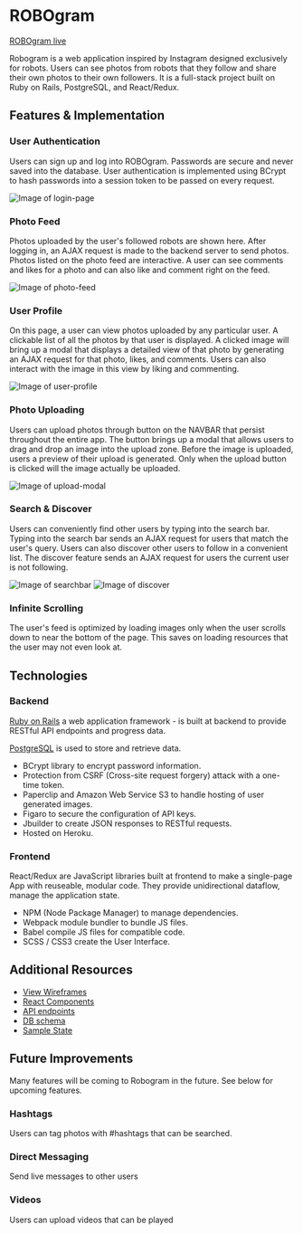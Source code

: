 # ROBOgram

[ROBOgram live][heroku]

[heroku]: http://www.robogram.site


Robogram is a web application inspired by Instagram designed exclusively for robots. Users can see photos from robots that they follow and share their own photos to their own followers. It is a full-stack project built on Ruby on Rails, PostgreSQL, and React/Redux.

## Features & Implementation

### User Authentication

Users can sign up and log into ROBOgram. Passwords are secure and never saved into the database. User authentication is implemented using BCrypt to hash passwords into a session token
to be passed on every request.  

![Image of login-page](https://github.com/kingsleyliao/ROBOgram/blob/master/app/assets/images/login-page.png)

### Photo Feed

Photos uploaded by the user's followed robots are shown here. After logging in, an AJAX request is made to the backend server to send photos. Photos listed on the photo feed are interactive. A user can see comments and likes for a photo and can also like and comment right on the feed.

![Image of photo-feed](https://github.com/kingsleyliao/ROBOgram/blob/master/app/assets/images/photo-feed-page.png)

### User Profile

On this page, a user can view photos uploaded by any particular user. A clickable list of all the photos by that user is displayed. A clicked image will bring up a modal that displays a detailed view of that photo by generating an AJAX request for that photo, likes, and comments. Users can also interact with the image in this view by liking and commenting.

![Image of user-profile](https://github.com/kingsleyliao/ROBOgram/blob/master/app/assets/images/user-profile-page.png)

### Photo Uploading

Users can upload photos through button on the NAVBAR that persist throughout the entire app. The button brings up a modal that allows users to drag and drop an image into the upload zone. Before the image is uploaded, users a preview of their upload is generated. Only when the upload button is clicked will the image actually be uploaded.

![Image of upload-modal](https://github.com/kingsleyliao/ROBOgram/blob/master/app/assets/images/upload-photo-modal.png)

### Search & Discover
Users can conveniently find other users by typing into the search bar. Typing into the search bar sends an AJAX request for users that match the user's query.
Users can also discover other users to follow in a convenient list. The discover feature sends an AJAX request for users the current user is not following.

![Image of searchbar](https://github.com/kingsleyliao/ROBOgram/blob/master/app/assets/images/searchbar.png)
![Image of discover](https://github.com/kingsleyliao/ROBOgram/blob/master/app/assets/images/discover-page.png)

### Infinite Scrolling

The user's feed is optimized by loading images only when the user scrolls down to near the bottom of the page. This saves on loading resources that the user may not even look at.

## Technologies

### Backend
[Ruby on Rails](https://http://rubyonrails.org/) a web application framework - is built at backend to provide RESTful API endpoints and progress data.

[PostgreSQL](https://www.postgresql.org/) is used to store and retrieve data.

- BCrypt library to encrypt password information.
- Protection from CSRF (Cross-site request forgery) attack with a one-time token.
- Paperclip and Amazon Web Service S3 to handle hosting of user generated images.
- Figaro to secure the configuration of API keys.
- Jbuilder to create JSON responses to RESTful requests.
- Hosted on Heroku.

### Frontend
React/Redux are JavaScript libraries built at frontend to make a single-page App with reuseable, modular code. They provide unidirectional dataflow, manage the application state.

- NPM (Node Package Manager) to manage dependencies.
- Webpack module bundler to bundle JS files.
- Babel compile JS files for compatible code.
- SCSS / CSS3 create the User Interface.

## Additional Resources
- [View Wireframes](https://github.com/kingsleyliao/ROBOgram/tree/master/docs/wireframes)
- [React Components](component-hierarchy.md)
- [API endpoints](api-endpoints.md)
- [DB schema](schema.md)
- [Sample State](sample-state.md)

## Future Improvements

Many features will be coming to Robogram in the future. See below for upcoming features.

### Hashtags

Users can tag photos with #hashtags that can be searched.


### Direct Messaging

Send live messages to other users

### Videos

Users can upload videos that can be played
